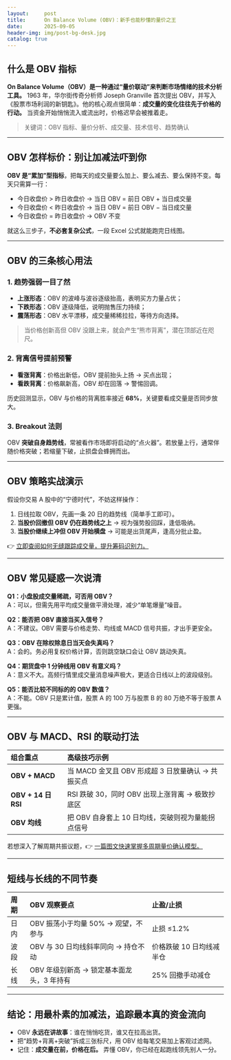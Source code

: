 ```yaml
---
layout:     post
title:      On Balance Volume (OBV)：新手也能秒懂的量价之王
date:       2025-09-05
header-img: img/post-bg-desk.jpg
catalog: true
---
```


## 什么是 OBV 指标  
**On Balance Volume（OBV）是一种通过“量价联动”来判断市场情绪的技术分析工具。** 1963 年，华尔街传奇分析师 Joseph Granville 首次提出 OBV，并写入《股票市场利润的新钥匙》。他的核心观点很简单：**成交量的变化往往先于价格的行动。** 当资金开始悄悄流入或流出时，价格迟早会被推着走。  

> 关键词：OBV 指标、量价分析、成交量、技术信号、趋势确认

---

## OBV 怎样标价：别让加减法吓到你  

**OBV 是“累加”型指标**，把每天的成交量要么加上、要么减去、要么保持不变。每天只需算一行：

- 今日收盘价  > 昨日收盘价 → 当日 OBV = 前日 OBV + 当日成交量  
- 今日收盘价  < 昨日收盘价 → 当日 OBV = 前日 OBV − 当日成交量  
- 今日收盘价 = 昨日收盘价 → OBV 不变  

就这么三步子，**不必套复杂公式**，一段 Excel 公式就能跑完日线图。  

---

## OBV 的三条核心用法  

### 1. 趋势强弱一目了然  

- **上涨形态**：OBV 的波峰与波谷逐级抬高，表明买方力量占优；  
- **下跌形态**：OBV 逐级降低，说明抛售压力持续；  
- **震荡形态**：OBV 水平漂移，成交量稀稀拉拉，等待方向选择。  

> 当价格创新高但 OBV 没跟上来，就会产生“熊市背离”，潜在顶部近在咫尺。  

### 2. 背离信号提前预警  

- **看涨背离**：价格出新低，OBV 提前抬头上扬 → 买点出现；  
- **看跌背离**：价格飙新高，OBV 却在回落 → 警惕回调。  

历史回测显示，OBV 与价格的背离胜率接近 **68%**，关键要看成交量是否同步放大。  

### 3. Breakout 法则  

OBV **突破自身趋势线**，常被看作市场即将启动的“点火器”。若放量上行，通常伴随价格突破；若缩量下破，止损盘会蜂拥而出。  

---

## OBV 策略实战演示  

假设你交易 A 股中的“宁德时代”，不妨这样操作：

1. 日线拉取 OBV，先画一条 20 日的趋势线（简单手工即可）。  
2. **当股价回撤但 OBV 仍在趋势线之上** → 视为强势股回踩，逢低吸纳。  
3. **当股价继续上冲但 OBV 开始横盘** → 可能是出货尾声，逢高分批止盈。  

👉 [立即查阅如何无缝跟踪成交量，提升筹码识别力。](https://okxdog.com/)  

---

## OBV 常见疑惑一次说清

**Q1：小盘股成交量稀疏，可否用 OBV？**  
A：可以，但需先用平均成交量做平滑处理，减少“单笔爆量”噪音。  

**Q2：能否把 OBV 直接当买入信号？**  
A：不建议。OBV 需要与价格走势、均线或 MACD 信号共振，才出手更安全。  

**Q3：OBV 在除权除息日当天会失真吗？**  
A：会的。务必用复权价格计算，否则跳空缺口会让 OBV 跳动失真。  

**Q4：期货盘中 1 分钟线用 OBV 有意义吗？**  
A：意义不大。高频行情里成交量消息噪声极大，更适合日线以上的波段级别。  

**Q5：能否比较不同标的的 OBV 数值？**  
A：不能。OBV 只是累计值，股票 A 的 100 万与股票 B 的 80 万绝不等于股票 A 更强。  

---

## OBV 与 MACD、RSI 的联动打法  

| 组合重点                                                                       | 高级技巧示例  
| :----------------------------------------------------------------------------- | :--------------  
| **OBV + MACD**                                                                 | 当 MACD 金叉且 OBV 形成超 3 日放量确认 → 共振买点  
| **OBV + 14 日 RSI**                                                            | RSI 跌破 30，同时 OBV 出现上涨背离 → 极致抄底区  
| **OBV 均线**                                                                   | 把 OBV 自身套上 10 日均线，突破则视为量能拐点信号  

若想深入了解周期共振议题，👉 [一篇图文快速掌握多周期量价确认模型。](https://okxdog.com/)  

---

## 短线与长线的不同节奏  

| 周期   | OBV 观察要点                                | 止盈/止损  
| :----- | :------------------------------------------ | :---------  
| 日内   | OBV 振荡小于均量 50% → 观望，不参与         | 止损 ≤1.2%  
| 波段   | OBV 与 30 日均线斜率同向 → 持仓不动         | 价格跌破 10 日均线减半仓  
| 长线   | OBV 年级别新高 → 锁定基本面龙头，3 年持有   | 25% 回撤手动减仓  

---

## 结论：用最朴素的加减法，追踪最本真的资金流向  

- OBV **永远在讲故事**：谁在悄悄吃货，谁又在拉高出货。  
- 把“趋势+背离+突破”拆成三张标尺，用 OBV 给每笔交易加上客观过滤网。  
- 记住：**成交量在前，价格在后。** 弄懂 OBV，你已经在起跑线领先别人一分。